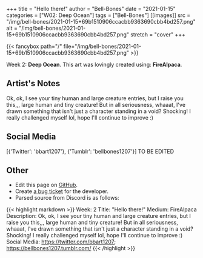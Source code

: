 +++
title =       "Hello there!"
author =      "Bell-Bones"
date =        "2021-01-15"
categories =  ["W02: Deep Ocean"]
tags =        ["Bell-Bones"]
[[images]]
                      src = "/img/bell-bones/2021-01-15+69b1510906ccacbb9363690cbb4bd257.png"
                      alt = "/img/bell-bones/2021-01-15+69b1510906ccacbb9363690cbb4bd257.png"
                      stretch = "cover"
+++


{{< fancybox path="/" file="/img/bell-bones/2021-01-15+69b1510906ccacbb9363690cbb4bd257.png" >}}


Week 2: **Deep Ocean**. This art was lovingly created using: **FireAlpaca**.

## Artist's Notes

Ok, ok, I see your tiny human and large creature entries, but I raise you this,,, large human and tiny creature! But in all seriousness, whaaat, I've drawn something that isn't just a character standing in a void? Shocking! I really challenged myself lol, hope I'll continue to improve :)

## Social Media

[{'Twitter': 'bbart1207'}, {'Tumblr': 'bellbones1207'}] TO BE EDITED

## Other

- Edit this page on [GitHub](https://github.com/teaminkling/web-refresh/edit/main/blog/content/blog/bell-bones-week-2-16df.md).
- Create [a bug ticket](https://github.com/teaminkling/web-refresh/issues/new?assignees=&labels=bug&template=problem-report.md&title=) for the developer.
- Parsed source from Discord is as follows:

{{< highlight markdown >}}
Week: 2
Title: "Hello there!"
Medium: FireAlpaca
Description: Ok, ok, I see your tiny human and large creature entries, but I raise you this,,, large human and tiny creature! But in all seriousness, whaaat, I've drawn something that isn't just a character standing in a void? Shocking! I really challenged myself lol, hope I'll continue to improve :)
Social Media: https://twitter.com/bbart1207; https://bellbones1207.tumblr.com/
{{< /highlight >}}
